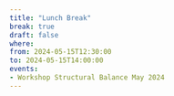 ```yaml
---
title: "Lunch Break"
break: true
draft: false
where:
from: 2024-05-15T12:30:00
to: 2024-05-15T14:00:00
events:
- Workshop Structural Balance May 2024
---
```

